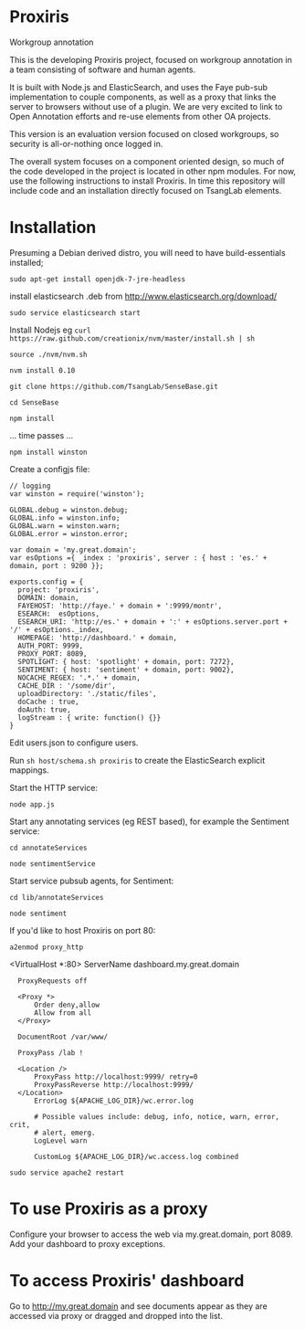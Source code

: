 Proxiris
========

Workgroup annotation

This is the developing Proxiris project, focused on workgroup annotation in a
team consisting of software and human agents. 

It is built with Node.js and ElasticSearch, and uses the Faye pub-sub
implementation to couple components, as well as a proxy that links the server
to browsers without use of a plugin. We are very excited to link to Open
Annotation efforts and re-use elements from other OA projects.

This version is an evaluation version focused on closed workgroups, so security
is all-or-nothing once logged in.

The overall system focuses on a component oriented design, so much of the code
developed in the project is located in other npm modules. For now, use the
following instructions to install Proxiris. In time this repository will
include code and an installation directly focused on TsangLab elements.

Installation
========

Presuming a Debian derived distro, you will need to have build-essentials installed;

`sudo apt-get install openjdk-7-jre-headless`

install elasticsearch .deb from http://www.elasticsearch.org/download/

`sudo service elasticsearch start`

Install Nodejs eg `curl https://raw.github.com/creationix/nvm/master/install.sh | sh`

`source ./nvm/nvm.sh`

`nvm install 0.10`

`git clone https://github.com/TsangLab/SenseBase.git`

`cd SenseBase`

`npm install`

… time passes …

`npm install winston`

Create a configjs file:


    // logging
    var winston = require('winston');

    GLOBAL.debug = winston.debug;
    GLOBAL.info = winston.info;
    GLOBAL.warn = winston.warn;
    GLOBAL.error = winston.error;

    var domain = 'my.great.domain';
    var esOptions ={ _index : 'proxiris', server : { host : 'es.' + domain, port : 9200 }};

    exports.config = {
      project: 'proxiris',
      DOMAIN: domain,
      FAYEHOST: 'http://faye.' + domain + ':9999/montr',
      ESEARCH:  esOptions,
      ESEARCH_URI: 'http://es.' + domain + ':' + esOptions.server.port + '/' + esOptions._index,
      HOMEPAGE: 'http://dashboard.' + domain,
      AUTH_PORT: 9999,
      PROXY_PORT: 8089,
      SPOTLIGHT: { host: 'spotlight' + domain, port: 7272},
      SENTIMENT: { host: 'sentiment' + domain, port: 9002},
      NOCACHE_REGEX: '.*.' + domain,
      CACHE_DIR : '/some/dir',
      uploadDirectory: './static/files',
      doCache : true,
      doAuth: true,
      logStream : { write: function() {}}
    }

Edit users.json to configure users.

Run `sh host/schema.sh proxiris` to create the ElasticSearch explicit mappings.

Start the HTTP service:

`node app.js`

Start any annotating services (eg REST based), for example the Sentiment service:

`cd annotateServices`

`node sentimentService` 

Start service pubsub agents, for Sentiment:

`cd lib/annotateServices`

`node sentiment`

If you'd like to host Proxiris on port 80:

`a2enmod proxy_http`

  <VirtualHost *:80>
      ServerName dashboard.my.great.domain

      ProxyRequests off

      <Proxy *>
          Order deny,allow
          Allow from all
      </Proxy>

      DocumentRoot /var/www/

      ProxyPass /lab !

      <Location />
          ProxyPass http://localhost:9999/ retry=0
          ProxyPassReverse http://localhost:9999/
      </Location>
          ErrorLog ${APACHE_LOG_DIR}/wc.error.log

          # Possible values include: debug, info, notice, warn, error, crit,
          # alert, emerg.
          LogLevel warn

          CustomLog ${APACHE_LOG_DIR}/wc.access.log combined
  </VirtualHost>

`sudo service apache2 restart`

To use Proxiris as a proxy
========

Configure your browser to access the web via my.great.domain, port 8089. Add your dashboard to proxy exceptions.

To access Proxiris' dashboard
========

Go to http://my.great.domain and see documents appear as they are accessed via proxy or dragged and dropped into the list.


